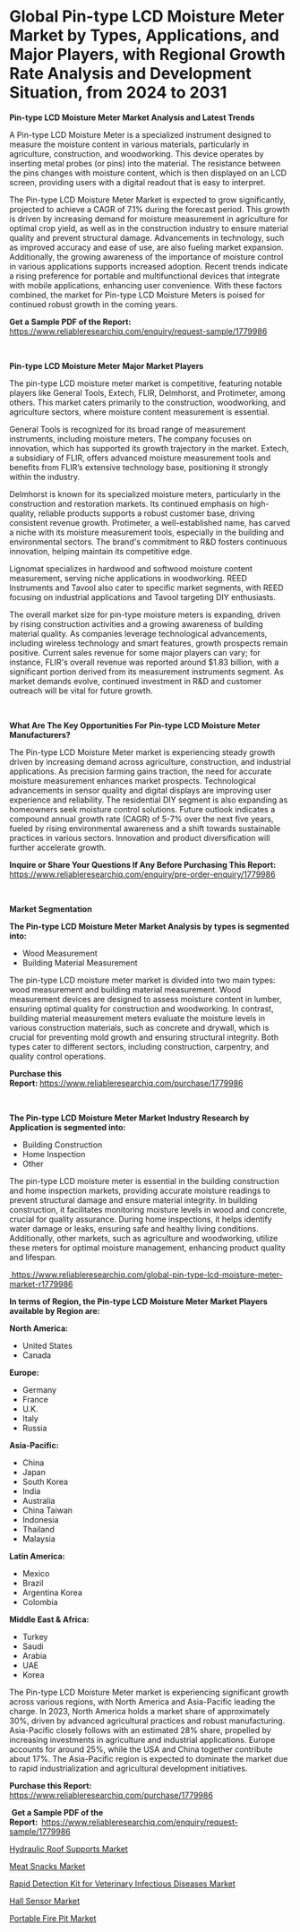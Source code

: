 <p><h1>Global Pin-type LCD Moisture Meter Market by Types, Applications, and Major Players, with Regional Growth Rate Analysis and Development Situation, from 2024 to 2031</h1></p><p><strong>Pin-type LCD Moisture Meter Market Analysis and Latest Trends</strong></p>
<p><p>A Pin-type LCD Moisture Meter is a specialized instrument designed to measure the moisture content in various materials, particularly in agriculture, construction, and woodworking. This device operates by inserting metal probes (or pins) into the material. The resistance between the pins changes with moisture content, which is then displayed on an LCD screen, providing users with a digital readout that is easy to interpret.</p><p>The Pin-type LCD Moisture Meter Market is expected to grow significantly, projected to achieve a CAGR of 7.1% during the forecast period. This growth is driven by increasing demand for moisture measurement in agriculture for optimal crop yield, as well as in the construction industry to ensure material quality and prevent structural damage. Advancements in technology, such as improved accuracy and ease of use, are also fueling market expansion. Additionally, the growing awareness of the importance of moisture control in various applications supports increased adoption. Recent trends indicate a rising preference for portable and multifunctional devices that integrate with mobile applications, enhancing user convenience. With these factors combined, the market for Pin-type LCD Moisture Meters is poised for continued robust growth in the coming years.</p></p>
<p><strong>Get a Sample PDF of the Report:&nbsp;</strong> <a href="https://www.reliableresearchiq.com/enquiry/request-sample/1779986?utm_campaign=1847&utm_medium=2&utm_source=Github&utm_content=ia&utm_term=19122024&utm_id=pin-type-lcd-moisture-meter">https://www.reliableresearchiq.com/enquiry/request-sample/1779986</a></p>
<p>&nbsp;</p>
<p><strong>Pin-type LCD Moisture Meter Major Market Players</strong></p>
<p><p>The pin-type LCD moisture meter market is competitive, featuring notable players like General Tools, Extech, FLIR, Delmhorst, and Protimeter, among others. This market caters primarily to the construction, woodworking, and agriculture sectors, where moisture content measurement is essential.</p><p>General Tools is recognized for its broad range of measurement instruments, including moisture meters. The company focuses on innovation, which has supported its growth trajectory in the market. Extech, a subsidiary of FLIR, offers advanced moisture measurement tools and benefits from FLIR’s extensive technology base, positioning it strongly within the industry.</p><p>Delmhorst is known for its specialized moisture meters, particularly in the construction and restoration markets. Its continued emphasis on high-quality, reliable products supports a robust customer base, driving consistent revenue growth. Protimeter, a well-established name, has carved a niche with its moisture measurement tools, especially in the building and environmental sectors. The brand's commitment to R&D fosters continuous innovation, helping maintain its competitive edge.</p><p>Lignomat specializes in hardwood and softwood moisture content measurement, serving niche applications in woodworking. REED Instruments and Tavool also cater to specific market segments, with REED focusing on industrial applications and Tavool targeting DIY enthusiasts.</p><p>The overall market size for pin-type moisture meters is expanding, driven by rising construction activities and a growing awareness of building material quality. As companies leverage technological advancements, including wireless technology and smart features, growth prospects remain positive. Current sales revenue for some major players can vary; for instance, FLIR's overall revenue was reported around $1.83 billion, with a significant portion derived from its measurement instruments segment. As market demands evolve, continued investment in R&D and customer outreach will be vital for future growth.</p></p>
<p>&nbsp;</p>
<p><strong>What Are The Key Opportunities For Pin-type LCD Moisture Meter Manufacturers?</strong></p>
<p><p>The Pin-type LCD Moisture Meter market is experiencing steady growth driven by increasing demand across agriculture, construction, and industrial applications. As precision farming gains traction, the need for accurate moisture measurement enhances market prospects. Technological advancements in sensor quality and digital displays are improving user experience and reliability. The residential DIY segment is also expanding as homeowners seek moisture control solutions. Future outlook indicates a compound annual growth rate (CAGR) of 5-7% over the next five years, fueled by rising environmental awareness and a shift towards sustainable practices in various sectors. Innovation and product diversification will further accelerate growth.</p></p>
<p><strong>Inquire or Share Your Questions If Any Before Purchasing This Report:</strong> <a href="https://www.reliableresearchiq.com/enquiry/pre-order-enquiry/1779986?utm_campaign=1847&utm_medium=2&utm_source=Github&utm_content=ia&utm_term=19122024&utm_id=pin-type-lcd-moisture-meter">https://www.reliableresearchiq.com/enquiry/pre-order-enquiry/1779986</a></p>
<p>&nbsp;</p>
<p><strong>Market Segmentation</strong></p>
<p><strong>The Pin-type LCD Moisture Meter Market Analysis by types is segmented into:</strong></p>
<p><ul><li>Wood Measurement</li><li>Building Material Measurement</li></ul></p>
<p><p>The pin-type LCD moisture meter market is divided into two main types: wood measurement and building material measurement. Wood measurement devices are designed to assess moisture content in lumber, ensuring optimal quality for construction and woodworking. In contrast, building material measurement meters evaluate the moisture levels in various construction materials, such as concrete and drywall, which is crucial for preventing mold growth and ensuring structural integrity. Both types cater to different sectors, including construction, carpentry, and quality control operations.</p></p>
<p><strong>Purchase this Report:&nbsp;</strong><a href="https://www.reliableresearchiq.com/purchase/1779986?utm_campaign=1847&utm_medium=2&utm_source=Github&utm_content=ia&utm_term=19122024&utm_id=pin-type-lcd-moisture-meter">https://www.reliableresearchiq.com/purchase/1779986</a></p>
<p>&nbsp;</p>
<p><strong>The Pin-type LCD Moisture Meter Market Industry Research by Application is segmented into:</strong></p>
<p><ul><li>Building Construction</li><li>Home Inspection</li><li>Other</li></ul></p>
<p><p>The pin-type LCD moisture meter is essential in the building construction and home inspection markets, providing accurate moisture readings to prevent structural damage and ensure material integrity. In building construction, it facilitates monitoring moisture levels in wood and concrete, crucial for quality assurance. During home inspections, it helps identify water damage or leaks, ensuring safe and healthy living conditions. Additionally, other markets, such as agriculture and woodworking, utilize these meters for optimal moisture management, enhancing product quality and lifespan.</p></p>
<p><a href="https://www.reliableresearchiq.com/global-pin-type-lcd-moisture-meter-market-r1779986?utm_campaign=1847&utm_medium=2&utm_source=Github&utm_content=ia&utm_term=19122024&utm_id=pin-type-lcd-moisture-meter">&nbsp;https://www.reliableresearchiq.com/global-pin-type-lcd-moisture-meter-market-r1779986</a></p>
<p><strong>In terms of Region, the Pin-type LCD Moisture Meter Market Players available by Region are:</strong></p>
<p>
    <p> <strong> North America: </strong>
        <ul>
            <li>United States</li>
            <li>Canada</li>
        </ul>
        </p> 
    <p> <strong> Europe: </strong>
        <ul>
            <li>Germany</li>
            <li>France</li>
            <li>U.K.</li>
            <li>Italy</li>
            <li>Russia</li>
        </ul>
        </p> 
    <p> <strong> Asia-Pacific: </strong>
        <ul>
            <li>China</li>
            <li>Japan</li>
            <li>South Korea</li>
            <li>India</li>
            <li>Australia</li>
            <li>China Taiwan</li>
            <li>Indonesia</li>
            <li>Thailand</li>
            <li>Malaysia</li>
        </ul>
        </p> 
    <p> <strong> Latin America: </strong>
        <ul>
            <li>Mexico</li>
            <li>Brazil</li>
            <li>Argentina Korea</li>
            <li>Colombia</li>
        </ul>
        </p> 
    <p> <strong> Middle East & Africa: </strong>
        <ul>
            <li>Turkey</li>
            <li>Saudi</li>
            <li>Arabia</li>
            <li>UAE</li>
            <li>Korea</li>
        </ul>
    </p>
    </p>
<p><p>The Pin-type LCD Moisture Meter market is experiencing significant growth across various regions, with North America and Asia-Pacific leading the charge. In 2023, North America holds a market share of approximately 30%, driven by advanced agricultural practices and robust manufacturing. Asia-Pacific closely follows with an estimated 28% share, propelled by increasing investments in agriculture and industrial applications. Europe accounts for around 25%, while the USA and China together contribute about 17%. The Asia-Pacific region is expected to dominate the market due to rapid industrialization and agricultural development initiatives.</p></p>
<p><strong>Purchase this Report: </strong><a href="https://www.reliableresearchiq.com/purchase/1779986?utm_campaign=1847&utm_medium=2&utm_source=Github&utm_content=ia&utm_term=19122024&utm_id=pin-type-lcd-moisture-meter">https://www.reliableresearchiq.com/purchase/1779986</a></p>
<p>&nbsp;<strong>Get a Sample PDF of the Report:&nbsp;&nbsp;</strong><a href="https://www.reliableresearchiq.com/enquiry/request-sample/1779986?utm_campaign=1847&utm_medium=2&utm_source=Github&utm_content=ia&utm_term=19122024&utm_id=pin-type-lcd-moisture-meter">https://www.reliableresearchiq.com/enquiry/request-sample/1779986</a></p>
<p><strong></strong></p>
<p><p><a href="https://www.linkedin.com/pulse/comprehensive-analysis-hydraulic-roof-supports-market-size-share-wtnze?utm_campaign=1847&utm_medium=2&utm_source=Github&utm_content=ia&utm_term=19122024&utm_id=pin-type-lcd-moisture-meter">Hydraulic Roof Supports Market</a></p><p><a href="https://www.linkedin.com/pulse/comprehensive-examination-meat-snacks-market-basis-type-uxase?utm_campaign=1847&utm_medium=2&utm_source=Github&utm_content=ia&utm_term=19122024&utm_id=pin-type-lcd-moisture-meter">Meat Snacks Market</a></p><p><a href="https://github.com/sherikacas30/Market-Research-Report-List-1/blob/main/rapid-detection-kit-for-veterinary-infectious-diseases-market.md?utm_campaign=1847&utm_medium=2&utm_source=Github&utm_content=ia&utm_term=19122024&utm_id=pin-type-lcd-moisture-meter">Rapid Detection Kit for Veterinary Infectious Diseases Market</a></p><p><a href="https://www.linkedin.com/pulse/immense-growth-hall-sensor-market-projected-2024-2031-suysf?utm_campaign=1847&utm_medium=2&utm_source=Github&utm_content=ia&utm_term=19122024&utm_id=pin-type-lcd-moisture-meter">Hall Sensor Market</a></p><p><a href="https://www.linkedin.com/pulse/comprehensive-analysis-portable-fire-pit-market-size-projected-kyt8e?utm_campaign=1847&utm_medium=2&utm_source=Github&utm_content=ia&utm_term=19122024&utm_id=pin-type-lcd-moisture-meter">Portable Fire Pit Market</a></p></p>
